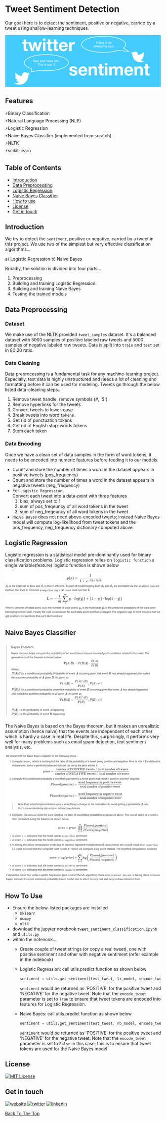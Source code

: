 # Tweet Sentiment Detection
Our goal here is to detect the sentiment, positive or negative, carried by a tweet using shallow-learning techniques. 

<img src="https://github.com/sssingh/tweet-sentiment-classification/blob/master/images/tweet_sentiment_title.png?raw=true">


## Features
⚡Binary Classification  
⚡Natural Language Processing (NLP)  
⚡Logistic Regression  
⚡Naive Bayes Classifier (implemented from scratch)  
⚡NLTK  
⚡scikit-learn


## Table of Contents
- [Introduction](#introduction) 
- [Data Preprocessing](#data-preprocessing)
- [Logistic Regression](#logistic-regression)
- [Naive Bayes Classifier](#naive-bayes-classifier)
- [How to use](#how-to-use)
- [License](#license)
- [Get in touch](#get-in-touch)

## Introduction

We try to detect the `sentiment`, positive or negative, carried by a tweet in this project. We use two of the simplest but very effective classification algorithms... 

a) Logistic Regression 
b) Naive Bayes 

Broadly, the solution is divided into four parts…
1) Preprocessing
2) Building and training Logistic Regression
3) Building and training Naive Bayes 
4) Testing the trained models

## Data Preprocessing

### Dataset
We make use of the NLTK provided `tweet_samples` dataset. It's a balanced dataset with 5000 samples of positive labeled raw tweets and 5000 samples of negative labeled raw tweets. Data is split into `train` and `test` set in 80:20 ratio.

### Data Cleaning
Data preprocessing is a fundamental task for any machine-learning project. Especially, text data is highly unstructured and needs a lot of cleaning and formatting before it can be used for modeling. 
Tweets go through the below listed data-cleaning steps...  
  1) Remove tweet handle, remove symbols (#, '$')
  2) Remove hyperlinks for the tweets
  4) Convert tweets to lower-case
  5) Break tweets into word `tokens.`
  5) Get rid of punctuation tokens
  6) Get rid of English stop-words tokens
  7) Stem each token
  
### Data Encoding
Once we have a clean set of data samples in the form of word tokens, it needs to be encoded into numeric features before feeding it to our models.

* Count and store the number of times a word in the dataset appears in positive tweets (pos_frequency)  
* Count and store the number of times a word in the dataset appears in negative tweets (neg_frequency)
* For `Logistic Regression.`  
Convert each tweet into a data-point with three features  
     1) bias, always set to 1
     2) sum of pos_freqeuncy of all word tokens in the tweet
     3) sum of neg_freqeuncy of all word tokens in the tweet
* `Naive Bayes` does not need above-encoded tweets; instead Naive Bayes model will compute log-likelihood from tweet tokens and the pos_frequency, neg_frequency dictionary computed above.

## Logistic Regression
Logistic regression is a statistical model pre-dominantly used for binary classification problems. Logistic regression relies on `logistic function` a single variable(feature) logistic function is shown below

<img src="https://github.com/sssingh/tweet-sentiment-classification/blob/master/images/tweet_lr_pic1.png?raw=true">

## Naive Bayes Classifier

<img src="https://github.com/sssingh/tweet-sentiment-classification/blob/master/images/tweet_nb_pic1.png?raw=true">

The Naive Bayes is based on the Bayes theorem, but it makes an unrealistic assumption (hence naive) that the events are independent of each other which is hardly a case in real life. Despite this, surprisingly, it performs very well for many problems such as email spam detection, text sentiment analysis, etc.

<img src="https://github.com/sssingh/tweet-sentiment-classification/blob/master/images/tweet_nb_pic2.png?raw=true">


<img src="https://github.com/sssingh/tweet-sentiment-classification/blob/master/images/tweet_nb_pic3.png?raw=true">


## How To Use
*  Ensure the below-listed packages are installed
    - `sklearn`
    - `numpy`
    - `nltk`
* download the jupyter notebook `tweet_sentiment_classification.ipynb` and `utils.py`
* within the notenook...
  * Create couple of tweet strings (or copy a real tweet), one with positive sentiment and other with negative sentiment (refer example in the notebook)
  * Logistic Regression: call utils.predict function as shown below
    ```python
    sentiment = utils.get_sentiment(test_tweet, lr_model, encode_tweet=True)
    ```
  
    `sentiment` would be returned as 'POSITIVE' for the positive tweet and 'NEGATIVE' for the negative tweet. Note that the `encode_tweet` parameter is set to `True` to ensure that tweet tokens are encoded into features for Logistic Regression.
  * Naive Bayes: call utils.predict function as shown below
    ```python
    sentiment = utils.get_sentiment(test_tweet, nb_model, encode_tweet=False)
    ```
  
    `sentiment` would be returned as 'POSITIVE' for the positive tweet and 'NEGATIVE' for the negative tweet. Note that the `encode_tweet` parameter is set to `False` in this case; this is to ensure that tweet tokens are used for the Naive Bayes model.

## License
[![MIT License](https://img.shields.io/badge/License-MIT-green.svg)](https://choosealicense.com/licenses/mit/)

## Get in touch
[![website](https://img.shields.io/badge/web_site-8B5BE8?style=for-the-badge&logo=ko-fi&logoColor=white)](https://www.datamatrix-ml.com)
[![twitter](https://img.shields.io/badge/twitter-1DA1F2?style=for-the-badge&logo=twitter&logoColor=white)](https://twitter.com/@thesssingh)
[![linkedin](https://img.shields.io/badge/linkedin-0A66C2?style=for-the-badge&logo=linkedin&logoColor=white)](https://www.linkedin.com/in/sssingh/)

[Back To The Top](#Tweet-Sentiment-Detection)

